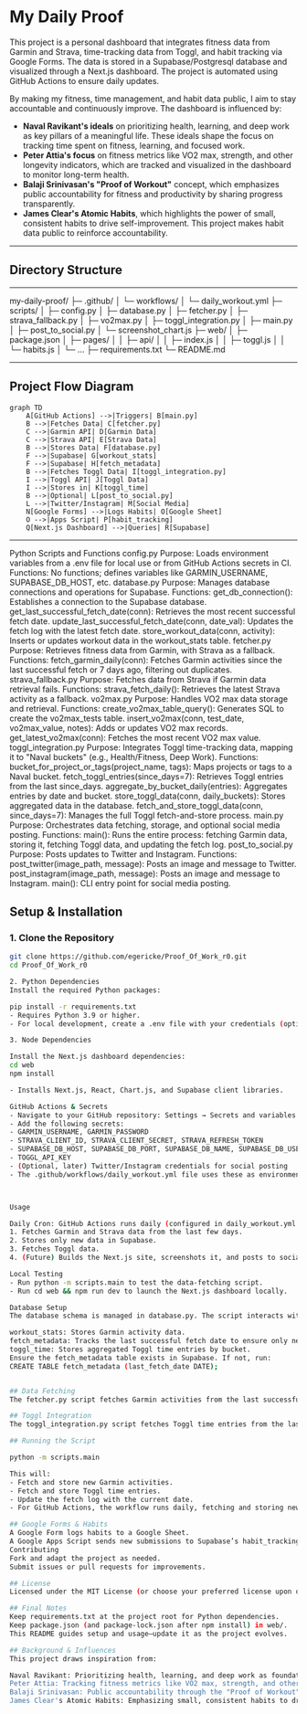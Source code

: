 # My Daily Proof

This project is a personal dashboard that integrates fitness data from Garmin and Strava, time-tracking data from Toggl, and habit tracking via Google Forms. The data is stored in a Supabase/Postgresql database and visualized through a Next.js dashboard. The project is automated using GitHub Actions to ensure daily updates.

By making my fitness, time management, and habit data public, I aim to stay accountable and continuously improve. The dashboard is influenced by:
- **Naval Ravikant's ideals** on prioritizing health, learning, and deep work as key pillars of a meaningful life. These ideals shape the focus on tracking time spent on fitness, learning, and focused work.
- **Peter Attia's focus** on fitness metrics like VO2 max, strength, and other longevity indicators, which are tracked and visualized in the dashboard to monitor long-term health.
- **Balaji Srinivasan's "Proof of Workout"** concept, which emphasizes public accountability for fitness and productivity by sharing progress transparently.
- **James Clear's Atomic Habits**, which highlights the power of small, consistent habits to drive self-improvement. This project makes habit data public to reinforce accountability.

---

## Directory Structure


---

my-daily-proof/
├─ .github/
│  └─ workflows/
│      └─ daily_workout.yml
├─ scripts/
│  ├─ config.py
│  ├─ database.py
│  ├─ fetcher.py
│  ├─ strava_fallback.py
│  ├─ vo2max.py
│  ├─ toggl_integration.py
│  ├─ main.py
│  ├─ post_to_social.py
│  └─ screenshot_chart.js
├─ web/
│  ├─ package.json
│  ├─ pages/
│  │   ├─ api/
│  │   ├─ index.js
│  │   ├─ toggl.js
│  │   └─ habits.js
│  └─ …
├─ requirements.txt
└─ README.md


---

## Project Flow Diagram

```mermaid
graph TD
    A[GitHub Actions] -->|Triggers| B[main.py]
    B -->|Fetches Data| C[fetcher.py]
    C -->|Garmin API| D[Garmin Data]
    C -->|Strava API| E[Strava Data]
    B -->|Stores Data| F[database.py]
    F -->|Supabase| G[workout_stats]
    F -->|Supabase| H[fetch_metadata]
    B -->|Fetches Toggl Data| I[toggl_integration.py]
    I -->|Toggl API| J[Toggl Data]
    I -->|Stores in| K[toggl_time]
    B -->|Optional| L[post_to_social.py]
    L -->|Twitter/Instagram| M[Social Media]
    N[Google Forms] -->|Logs Habits| O[Google Sheet]
    O -->|Apps Script| P[habit_tracking]
    Q[Next.js Dashboard] -->|Queries| R[Supabase]
```
---
Python Scripts and Functions
config.py
Purpose: Loads environment variables from a .env file for local use or from GitHub Actions secrets in CI.
Functions:
No functions; defines variables like GARMIN_USERNAME, SUPABASE_DB_HOST, etc.
database.py
Purpose: Manages database connections and operations for Supabase.
Functions:
get_db_connection(): Establishes a connection to the Supabase database.
get_last_successful_fetch_date(conn): Retrieves the most recent successful fetch date.
update_last_successful_fetch_date(conn, date_val): Updates the fetch log with the latest fetch date.
store_workout_data(conn, activity): Inserts or updates workout data in the workout_stats table.
fetcher.py
Purpose: Retrieves fitness data from Garmin, with Strava as a fallback.
Functions:
fetch_garmin_daily(conn): Fetches Garmin activities since the last successful fetch or 7 days ago, filtering out duplicates.
strava_fallback.py
Purpose: Fetches data from Strava if Garmin data retrieval fails.
Functions:
strava_fetch_daily(): Retrieves the latest Strava activity as a fallback.
vo2max.py
Purpose: Handles VO2 max data storage and retrieval.
Functions:
create_vo2max_table_query(): Generates SQL to create the vo2max_tests table.
insert_vo2max(conn, test_date, vo2max_value, notes): Adds or updates VO2 max records.
get_latest_vo2max(conn): Fetches the most recent VO2 max value.
toggl_integration.py
Purpose: Integrates Toggl time-tracking data, mapping it to "Naval buckets" (e.g., Health/Fitness, Deep Work).
Functions:
bucket_for_project_or_tags(project_name, tags): Maps projects or tags to a Naval bucket.
fetch_toggl_entries(since_days=7): Retrieves Toggl entries from the last since_days.
aggregate_by_bucket_daily(entries): Aggregates entries by date and bucket.
store_toggl_data(conn, daily_buckets): Stores aggregated data in the database.
fetch_and_store_toggl_data(conn, since_days=7): Manages the full Toggl fetch-and-store process.
main.py
Purpose: Orchestrates data fetching, storage, and optional social media posting.
Functions:
main(): Runs the entire process: fetching Garmin data, storing it, fetching Toggl data, and updating the fetch log.
post_to_social.py
Purpose: Posts updates to Twitter and Instagram.
Functions:
post_twitter(image_path, message): Posts an image and message to Twitter.
post_instagram(image_path, message): Posts an image and message to Instagram.
main(): CLI entry point for social media posting.




## Setup & Installation

### 1. Clone the Repository

```bash
git clone https://github.com/egericke/Proof_Of_Work_r0.git
cd Proof_Of_Work_r0

2. Python Dependencies
Install the required Python packages:

pip install -r requirements.txt
- Requires Python 3.9 or higher.
- For local development, create a .env file with your credentials (optional if running only on GitHub).

3. Node Dependencies

Install the Next.js dashboard dependencies:
cd web
npm install

- Installs Next.js, React, Chart.js, and Supabase client libraries.

GitHub Actions & Secrets
- Navigate to your GitHub repository: Settings → Secrets and variables → Actions.
- Add the following secrets:
- GARMIN_USERNAME, GARMIN_PASSWORD
- STRAVA_CLIENT_ID, STRAVA_CLIENT_SECRET, STRAVA_REFRESH_TOKEN
- SUPABASE_DB_HOST, SUPABASE_DB_PORT, SUPABASE_DB_NAME, SUPABASE_DB_USER, SUPABASE_DB_PASSWORD
- TOGGL_API_KEY
- (Optional, later) Twitter/Instagram credentials for social posting
- The .github/workflows/daily_workout.yml file uses these as environment variables.



Usage

Daily Cron: GitHub Actions runs daily (configured in daily_workout.yml via on.schedule.cron). It:
1. Fetches Garmin and Strava data from the last few days.
2. Stores only new data in Supabase.
3. Fetches Toggl data.
4. (Future) Builds the Next.js site, screenshots it, and posts to social media if credentials are provided.

Local Testing
- Run python -m scripts.main to test the data-fetching script.
- Run cd web && npm run dev to launch the Next.js dashboard locally.

Database Setup
The database schema is managed in database.py. The script interacts with the following tables:

workout_stats: Stores Garmin activity data.
fetch_metadata: Tracks the last successful fetch date to ensure only new data is fetched and stored.
toggl_time: Stores aggregated Toggl time entries by bucket.
Ensure the fetch_metadata table exists in Supabase. If not, run:
CREATE TABLE fetch_metadata (last_fetch_date DATE);


## Data Fetching
The fetcher.py script fetches Garmin activities from the last successful fetch date (or 7 days ago if no previous fetch). It filters out activities already stored in the database to avoid duplicates.

## Toggl Integration
The toggl_integration.py script fetches Toggl time entries from the last 7 days, aggregates them by "Naval buckets" (e.g., Health/Fitness, Deep Work), and stores them in the toggl_time table. It uses the TOGGL_API_KEY from scripts.config for authentication.

## Running the Script

python -m scripts.main

This will:
- Fetch and store new Garmin activities.
- Fetch and store Toggl time entries.
- Update the fetch log with the current date.
- For GitHub Actions, the workflow runs daily, fetching and storing new data automatically.

## Google Forms & Habits
A Google Form logs habits to a Google Sheet.
A Google Apps Script sends new submissions to Supabase’s habit_tracking table.
Contributing
Fork and adapt the project as needed.
Submit issues or pull requests for improvements.

## License
Licensed under the MIT License (or choose your preferred license upon open-sourcing).

## Final Notes
Keep requirements.txt at the project root for Python dependencies.
Keep package.json (and package-lock.json after npm install) in web/.
This README guides setup and usage—update it as the project evolves.

## Background & Influences
This project draws inspiration from:

Naval Ravikant: Prioritizing health, learning, and deep work as foundational elements of personal growth. The dashboard tracks time spent on these areas to align with Naval's ideals.
Peter Attia: Tracking fitness metrics like VO2 max, strength, and other longevity indicators to optimize health over the long term. These metrics are visualized in the dashboard for continuous monitoring.
Balaji Srinivasan: Public accountability through the "Proof of Workout" concept, encouraging transparency in fitness and productivity efforts by sharing progress publicly.
James Clear's Atomic Habits: Emphasizing small, consistent habits to drive meaningful change. By making habit data public, this project reinforces accountability and encourages steady improvement.
